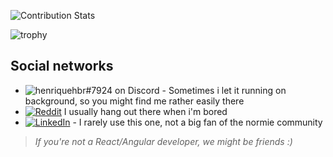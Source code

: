 ![Contribution Stats](https://github-contribution-stats.vercel.app/api/?username=henriquehbr)

![trophy](https://github-profile-trophy.vercel.app/?username=henriquehbr)

## Social networks

- ![henriquehbr#7924 on Discord](https://img.shields.io/badge/discord-henriquehbr%237924-%23738adb) - Sometimes i let it running on background, so you might find me rather easily there
- [![Reddit](https://img.shields.io/badge/Reddit-henriquehbr-%23FF4300)](http://reddit.com/r/henriquehbr) I usually hang out there when i'm bored
- [![LinkedIn](https://img.shields.io/badge/LinkedIn-Henrique%20Borges-%230072b1)](https://www.linkedin.com/in/henrique-borges-ab2217156/) - I rarely use this one, not a big fan of the normie community

> _If you're not a React/Angular developer, we might be friends :)_

